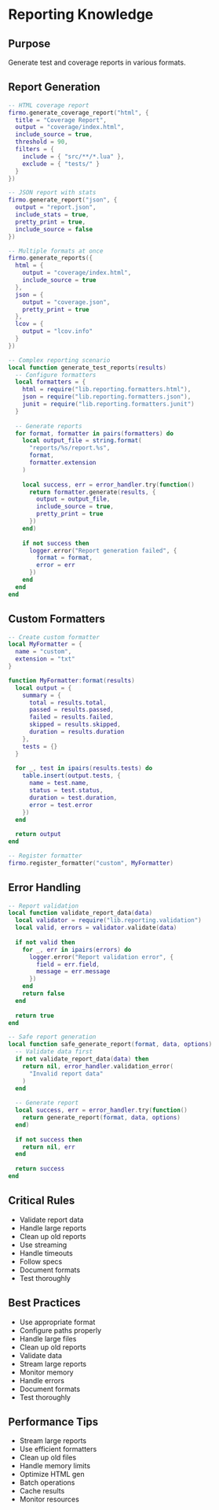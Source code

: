 # Reporting Knowledge

## Purpose
Generate test and coverage reports in various formats.

## Report Generation
```lua
-- HTML coverage report
firmo.generate_coverage_report("html", {
  title = "Coverage Report",
  output = "coverage/index.html",
  include_source = true,
  threshold = 90,
  filters = {
    include = { "src/**/*.lua" },
    exclude = { "tests/" }
  }
})

-- JSON report with stats
firmo.generate_report("json", {
  output = "report.json",
  include_stats = true,
  pretty_print = true,
  include_source = false
})

-- Multiple formats at once
firmo.generate_reports({
  html = {
    output = "coverage/index.html",
    include_source = true
  },
  json = {
    output = "coverage.json",
    pretty_print = true
  },
  lcov = {
    output = "lcov.info"
  }
})

-- Complex reporting scenario
local function generate_test_reports(results)
  -- Configure formatters
  local formatters = {
    html = require("lib.reporting.formatters.html"),
    json = require("lib.reporting.formatters.json"),
    junit = require("lib.reporting.formatters.junit")
  }
  
  -- Generate reports
  for format, formatter in pairs(formatters) do
    local output_file = string.format(
      "reports/%s/report.%s",
      format,
      formatter.extension
    )
    
    local success, err = error_handler.try(function()
      return formatter.generate(results, {
        output = output_file,
        include_source = true,
        pretty_print = true
      })
    end)
    
    if not success then
      logger.error("Report generation failed", {
        format = format,
        error = err
      })
    end
  end
end
```

## Custom Formatters
```lua
-- Create custom formatter
local MyFormatter = {
  name = "custom",
  extension = "txt"
}

function MyFormatter:format(results)
  local output = {
    summary = {
      total = results.total,
      passed = results.passed,
      failed = results.failed,
      skipped = results.skipped,
      duration = results.duration
    },
    tests = {}
  }
  
  for _, test in ipairs(results.tests) do
    table.insert(output.tests, {
      name = test.name,
      status = test.status,
      duration = test.duration,
      error = test.error
    })
  end
  
  return output
end

-- Register formatter
firmo.register_formatter("custom", MyFormatter)
```

## Error Handling
```lua
-- Report validation
local function validate_report_data(data)
  local validator = require("lib.reporting.validation")
  local valid, errors = validator.validate(data)
  
  if not valid then
    for _, err in ipairs(errors) do
      logger.error("Report validation error", {
        field = err.field,
        message = err.message
      })
    end
    return false
  end
  
  return true
end

-- Safe report generation
local function safe_generate_report(format, data, options)
  -- Validate data first
  if not validate_report_data(data) then
    return nil, error_handler.validation_error(
      "Invalid report data"
    )
  end
  
  -- Generate report
  local success, err = error_handler.try(function()
    return generate_report(format, data, options)
  end)
  
  if not success then
    return nil, err
  end
  
  return success
end
```

## Critical Rules
- Validate report data
- Handle large reports
- Clean up old reports
- Use streaming
- Handle timeouts
- Follow specs
- Document formats
- Test thoroughly

## Best Practices
- Use appropriate format
- Configure paths properly
- Handle large files
- Clean up old reports
- Validate data
- Stream large reports
- Monitor memory
- Handle errors
- Document formats
- Test thoroughly

## Performance Tips
- Stream large reports
- Use efficient formatters
- Clean up old files
- Handle memory limits
- Optimize HTML gen
- Batch operations
- Cache results
- Monitor resources